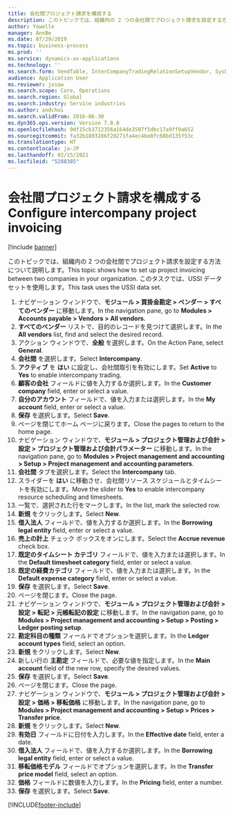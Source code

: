 ```yaml
---
title: 会社間プロジェクト請求を構成する
description: このトピックでは、組織内の 2 つの会社間でプロジェクト請求を設定する方法について説明します。
author: Yowelle
manager: AnnBe
ms.date: 07/29/2019
ms.topic: business-process
ms.prod: ''
ms.service: dynamics-ax-applications
ms.technology: ''
ms.search.form: VendTable, InterCompanyTradingRelationSetupVendor, SysDataAreaSelectLookup, ProjParameters, ProjPosting, ProjTransferPrice
audience: Application User
ms.reviewer: josaw
ms.search.scope: Core, Operations
ms.search.region: Global
ms.search.industry: Service industries
ms.author: andchoi
ms.search.validFrom: 2016-06-30
ms.dyn365.ops.version: Version 7.0.0
ms.openlocfilehash: 9df15cb3712356a164de3507f5dbc17a9ff9a652
ms.sourcegitcommit: fa32b1893286f20271fa4ec4be8fc68bd135f53c
ms.translationtype: HT
ms.contentlocale: ja-JP
ms.lasthandoff: 02/15/2021
ms.locfileid: "5288385"
---
```

# <a name="configure-intercompany-project-invoicing"></a><span data-ttu-id="6b802-103">会社間プロジェクト請求を構成する</span><span class="sxs-lookup"><span data-stu-id="6b802-103">Configure intercompany project invoicing</span></span>

[!include [banner](../../includes/banner.md)]

<span data-ttu-id="6b802-104">このトピックでは、組織内の 2 つの会社間でプロジェクト請求を設定する方法について説明します。</span><span class="sxs-lookup"><span data-stu-id="6b802-104">This topic shows how to set up project invoicing between two companies in your organization.</span></span> <span data-ttu-id="6b802-105">このタスクでは、USSI データセットを使用します。</span><span class="sxs-lookup"><span data-stu-id="6b802-105">This task uses the USSI data set.</span></span>

1. <span data-ttu-id="6b802-106">ナビゲーション ウィンドウで、**モジュール > 買掛金勘定 > ベンダー > すべてのベンダー** に移動します。</span><span class="sxs-lookup"><span data-stu-id="6b802-106">In the navigation pane, go to **Modules > Accounts payable > Vendors > All vendors**.</span></span>
2. <span data-ttu-id="6b802-107">**すべてのベンダー** リストで、目的のレコードを見つけて選択します。</span><span class="sxs-lookup"><span data-stu-id="6b802-107">In the **All vendors** list, find and select the desired record.</span></span>
3. <span data-ttu-id="6b802-108">アクション ウィンドウで、**全般** を選択します。</span><span class="sxs-lookup"><span data-stu-id="6b802-108">On the Action Pane, select **General**.</span></span>
4. <span data-ttu-id="6b802-109">**会社間** を選択します。</span><span class="sxs-lookup"><span data-stu-id="6b802-109">Select **Intercompany**.</span></span>
5. <span data-ttu-id="6b802-110">**アクティブ** を **はい** に設定し、会社間取引を有効にします。</span><span class="sxs-lookup"><span data-stu-id="6b802-110">Set **Active** to **Yes** to enable intercompany trading.</span></span>
6. <span data-ttu-id="6b802-111">**顧客の会社** フィールドに値を入力するか選択します。</span><span class="sxs-lookup"><span data-stu-id="6b802-111">In the **Customer company** field, enter or select a value.</span></span>
7. <span data-ttu-id="6b802-112">**自分のアカウント** フィールドで、値を入力または選択します。</span><span class="sxs-lookup"><span data-stu-id="6b802-112">In the **My account** field, enter or select a value.</span></span>
8. <span data-ttu-id="6b802-113">**保存** を選択します。</span><span class="sxs-lookup"><span data-stu-id="6b802-113">Select **Save**.</span></span>
9. <span data-ttu-id="6b802-114">ページを閉じてホーム ページに戻ります。</span><span class="sxs-lookup"><span data-stu-id="6b802-114">Close the pages to return to the home page.</span></span>
10. <span data-ttu-id="6b802-115">ナビゲーション ウィンドウで、**モジュール > プロジェクト管理および会計 > 設定 > プロジェクト管理および会計パラメーター** に移動します。</span><span class="sxs-lookup"><span data-stu-id="6b802-115">In the navigation pane, go to **Modules > Project management and accounting > Setup > Project management and accounting parameters**.</span></span>
11. <span data-ttu-id="6b802-116">**会社間** タブを選択します。</span><span class="sxs-lookup"><span data-stu-id="6b802-116">Select the **Intercompany** tab.</span></span>
12. <span data-ttu-id="6b802-117">スライダーを **はい** に移動させ、会社間リソース スケジュールとタイムシートを有効にします。</span><span class="sxs-lookup"><span data-stu-id="6b802-117">Move the slider to **Yes** to enable intercompany resource scheduling and timesheets.</span></span>
13. <span data-ttu-id="6b802-118">一覧で、選択された行をマークします。</span><span class="sxs-lookup"><span data-stu-id="6b802-118">In the list, mark the selected row.</span></span>
14. <span data-ttu-id="6b802-119">**新規** をクリックします。</span><span class="sxs-lookup"><span data-stu-id="6b802-119">Select **New**.</span></span>
15. <span data-ttu-id="6b802-120">**借入法人** フィールドで、値を入力するか選択します。</span><span class="sxs-lookup"><span data-stu-id="6b802-120">In the **Borrowing legal entity** field, enter or select a value.</span></span>
16. <span data-ttu-id="6b802-121">**売上の計上** チェック ボックスをオンにします。</span><span class="sxs-lookup"><span data-stu-id="6b802-121">Select the **Accrue revenue** check box.</span></span>
17. <span data-ttu-id="6b802-122">**既定のタイムシート カテゴリ** フィールドで、値を入力または選択します。</span><span class="sxs-lookup"><span data-stu-id="6b802-122">In the **Default timesheet category** field, enter or select a value.</span></span>
18. <span data-ttu-id="6b802-123">**既定の経費カテゴリ** フィールドで、値を入力または選択します。</span><span class="sxs-lookup"><span data-stu-id="6b802-123">In the **Default expense category** field, enter or select a value.</span></span>
19. <span data-ttu-id="6b802-124">**保存** を選択します。</span><span class="sxs-lookup"><span data-stu-id="6b802-124">Select **Save**.</span></span>
20. <span data-ttu-id="6b802-125">ページを閉じます。</span><span class="sxs-lookup"><span data-stu-id="6b802-125">Close the page.</span></span>
21. <span data-ttu-id="6b802-126">ナビゲーション ウィンドウで、**モジュール > プロジェクト管理および会計 > 設定 > 転記 > 元帳転記の設定** に移動します。</span><span class="sxs-lookup"><span data-stu-id="6b802-126">In the navigation pane, go to **Modules > Project management and accounting > Setup > Posting > Ledger posting setup**.</span></span>
22. <span data-ttu-id="6b802-127">**勘定科目の種類** フィールドでオプションを選択します。</span><span class="sxs-lookup"><span data-stu-id="6b802-127">In the **Ledger account types** field, select an option.</span></span>
23. <span data-ttu-id="6b802-128">**新規** をクリックします。</span><span class="sxs-lookup"><span data-stu-id="6b802-128">Select **New**.</span></span>
24. <span data-ttu-id="6b802-129">新しい行の **主勘定** フィールドで、必要な値を指定します。</span><span class="sxs-lookup"><span data-stu-id="6b802-129">In the **Main account** field of the new row, specify the desired values.</span></span>
25. <span data-ttu-id="6b802-130">**保存** を選択します。</span><span class="sxs-lookup"><span data-stu-id="6b802-130">Select **Save**.</span></span>
26. <span data-ttu-id="6b802-131">ページを閉じます。</span><span class="sxs-lookup"><span data-stu-id="6b802-131">Close the page.</span></span>
27. <span data-ttu-id="6b802-132">ナビゲーション ウィンドウで、**モジュール > プロジェクト管理および会計 > 設定 > 価格 > 移転価格** に移動します。</span><span class="sxs-lookup"><span data-stu-id="6b802-132">In the navigation pane, go to **Modules > Project management and accounting > Setup > Prices > Transfer price**.</span></span>
28. <span data-ttu-id="6b802-133">**新規** をクリックします。</span><span class="sxs-lookup"><span data-stu-id="6b802-133">Select **New**.</span></span>
29. <span data-ttu-id="6b802-134">**有効日** フィールドに日付を入力します。</span><span class="sxs-lookup"><span data-stu-id="6b802-134">In the **Effective date** field, enter a date.</span></span>
30. <span data-ttu-id="6b802-135">**借入法人** フィールドで、値を入力するか選択します。</span><span class="sxs-lookup"><span data-stu-id="6b802-135">In the **Borrowing legal entity** field, enter or select a value.</span></span>
31. <span data-ttu-id="6b802-136">**移転価格モデル** フィールドでオプションを選択します。</span><span class="sxs-lookup"><span data-stu-id="6b802-136">In the **Transfer price model** field, select an option.</span></span>
32. <span data-ttu-id="6b802-137">**価格** フィールドに数値を入力します。</span><span class="sxs-lookup"><span data-stu-id="6b802-137">In the **Pricing** field, enter a number.</span></span>
33. <span data-ttu-id="6b802-138">**保存** を選択します。</span><span class="sxs-lookup"><span data-stu-id="6b802-138">Select **Save**.</span></span>



[!INCLUDE[footer-include](../../includes/footer-banner.md)]